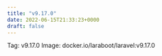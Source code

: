 ```yaml
---
title: "v9.17.0"
date: 2022-06-15T21:33:23+0000
draft: false
---
```


Tag: v9.17.0
Image: docker.io/laraboot/laravel:v9.17.0
